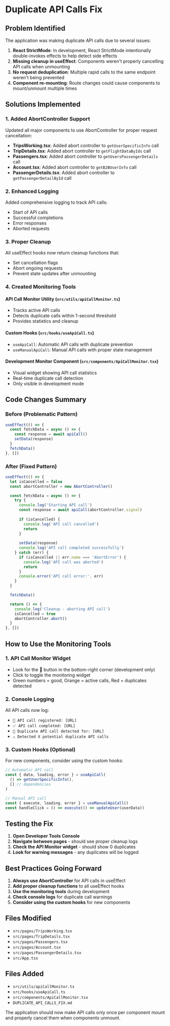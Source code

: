 # Duplicate API Calls Fix

## Problem Identified

The application was making duplicate API calls due to several issues:

1. **React StrictMode**: In development, React StrictMode intentionally double-invokes effects to help detect side effects
2. **Missing cleanup in useEffect**: Components weren't properly cancelling API calls when unmounting
3. **No request deduplication**: Multiple rapid calls to the same endpoint weren't being prevented
4. **Component re-mounting**: Route changes could cause components to mount/unmount multiple times

## Solutions Implemented

### 1. Added AbortController Support

Updated all major components to use AbortController for proper request cancellation:

- **TripsWorking.tsx**: Added abort controller to `getUserSpecificInfo` call
- **TripDetails.tsx**: Added abort controller to `getFlightDataByIds` call  
- **Passengers.tsx**: Added abort controller to `getUsersPassengerDetails` call
- **Account.tsx**: Added abort controller to `getB2BUserInfo` call
- **PassengerDetails.tsx**: Added abort controller to `getPassengerDetailById` call

### 2. Enhanced Logging

Added comprehensive logging to track API calls:
- Start of API calls
- Successful completions
- Error responses
- Aborted requests

### 3. Proper Cleanup

All useEffect hooks now return cleanup functions that:
- Set cancellation flags
- Abort ongoing requests
- Prevent state updates after unmounting

### 4. Created Monitoring Tools

#### API Call Monitor Utility (`src/utils/apiCallMonitor.ts`)
- Tracks active API calls
- Detects duplicate calls within 1-second threshold
- Provides statistics and cleanup

#### Custom Hooks (`src/hooks/useApiCall.ts`)
- `useApiCall`: Automatic API calls with duplicate prevention
- `useManualApiCall`: Manual API calls with proper state management

#### Development Monitor Component (`src/components/ApiCallMonitor.tsx`)
- Visual widget showing API call statistics
- Real-time duplicate call detection
- Only visible in development mode

## Code Changes Summary

### Before (Problematic Pattern)
```typescript
useEffect(() => {
  const fetchData = async () => {
    const response = await apiCall()
    setData(response)
  }
  fetchData()
}, [])
```

### After (Fixed Pattern)
```typescript
useEffect(() => {
  let isCancelled = false
  const abortController = new AbortController()

  const fetchData = async () => {
    try {
      console.log('Starting API call')
      const response = await apiCall(abortController.signal)
      
      if (isCancelled) {
        console.log('API call cancelled')
        return
      }
      
      setData(response)
      console.log('API call completed successfully')
    } catch (err) {
      if (isCancelled || err.name === 'AbortError') {
        console.log('API call was aborted')
        return
      }
      console.error('API call error:', err)
    }
  }

  fetchData()

  return () => {
    console.log('Cleanup - aborting API call')
    isCancelled = true
    abortController.abort()
  }
}, [])
```

## How to Use the Monitoring Tools

### 1. API Call Monitor Widget
- Look for the 📡 button in the bottom-right corner (development only)
- Click to toggle the monitoring widget
- Green numbers = good, Orange = active calls, Red = duplicates detected

### 2. Console Logging
All API calls now log:
- `📡 API call registered: [URL]`
- `✅ API call completed: [URL]`
- `🚫 Duplicate API call detected for: [URL]`
- `⚠️ Detected X potential duplicate API calls`

### 3. Custom Hooks (Optional)
For new components, consider using the custom hooks:

```typescript
// Automatic API call
const { data, loading, error } = useApiCall(
  () => getUserSpecificInfo(),
  [] // dependencies
)

// Manual API call
const { execute, loading, error } = useManualApiCall()
const handleClick = () => execute(() => updateUser(userData))
```

## Testing the Fix

1. **Open Developer Tools Console**
2. **Navigate between pages** - should see proper cleanup logs
3. **Check the API Monitor widget** - should show 0 duplicates
4. **Look for warning messages** - any duplicates will be logged

## Best Practices Going Forward

1. **Always use AbortController** for API calls in useEffect
2. **Add proper cleanup functions** to all useEffect hooks
3. **Use the monitoring tools** during development
4. **Check console logs** for duplicate call warnings
5. **Consider using the custom hooks** for new components

## Files Modified

- `src/pages/TripsWorking.tsx`
- `src/pages/TripDetails.tsx`
- `src/pages/Passengers.tsx`
- `src/pages/Account.tsx`
- `src/pages/PassengerDetails.tsx`
- `src/App.tsx`

## Files Added

- `src/utils/apiCallMonitor.ts`
- `src/hooks/useApiCall.ts`
- `src/components/ApiCallMonitor.tsx`
- `DUPLICATE_API_CALLS_FIX.md`

The application should now make API calls only once per component mount and properly cancel them when components unmount.

